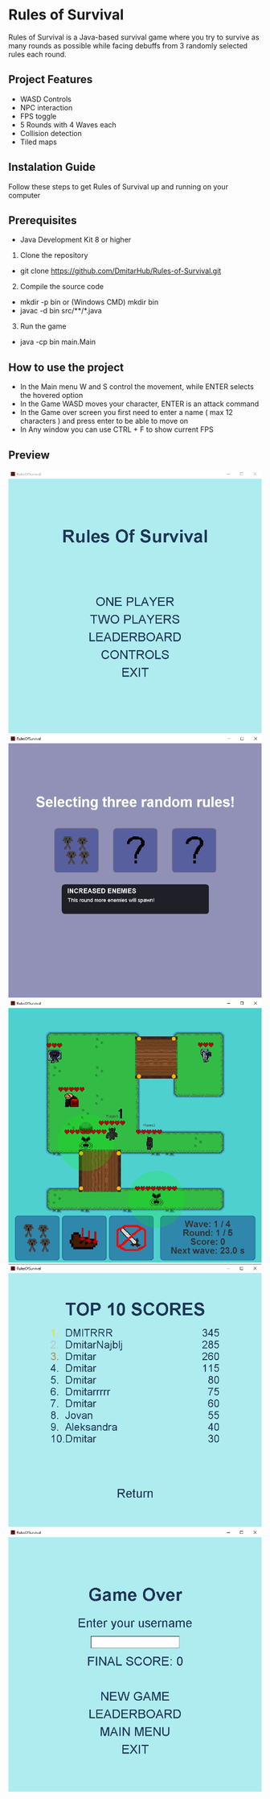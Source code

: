# Rules of Survival 
Rules of Survival is a Java-based survival game where you try to survive as many rounds as possible while facing debuffs from 3 randomly selected rules each round.
## Project Features
* WASD Controls
* NPC interaction
* FPS toggle
* 5 Rounds with 4 Waves each 
* Collision detection
* Tiled maps

## Instalation Guide
Follow these steps to get Rules of Survival up and running on your computer
## Prerequisites
* Java Development Kit 8 or higher
1. Clone the repository
- git clone https://github.com/DmitarHub/Rules-of-Survival.git
2. Compile the source code
- mkdir -p bin or (Windows CMD) mkdir bin
- javac -d bin src/**/*.java
3. Run the game
- java -cp bin main.Main

## How to use the project
- In the Main menu W and S control the movement, while ENTER selects the hovered option
- In the Game WASD moves your character, ENTER is an attack command
- In the Game over screen you first need to enter a name ( max 12 characters ) and press enter to be able to move on
- In Any window you can use CTRL + F to show current FPS

## Preview
![MainMenu](images/MainMenu.png)
![RuleSelection](images/RuleSelectionScreenshot.png)
![InGame](images/InGameScreenshot.png)
![LeaderBoard](images/LeaderBoardScreenshot.png)
![GameOver](images/GameOverScreenshot.png)

